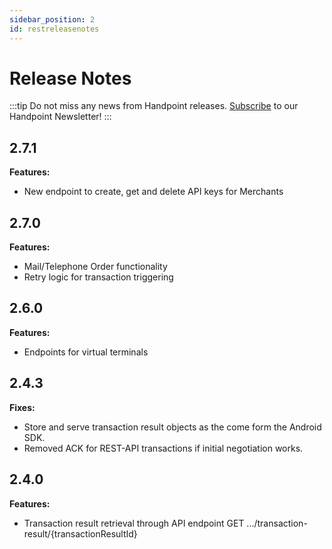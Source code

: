```yaml
---
sidebar_position: 2
id: restreleasenotes
---
```


# Release Notes

:::tip
Do not miss any news from Handpoint releases. [Subscribe](https://handpoint.us6.list-manage.com/subscribe?u=4d9dff9e7edb7e57a67a7b252&id=0a2179241e) to our Handpoint Newsletter!
:::

## 2.7.1
**Features:**

- New endpoint to create, get and delete API keys for Merchants


## 2.7.0

**Features:**

- Mail/Telephone Order functionality
- Retry logic for transaction triggering


## 2.6.0
**Features:**
- Endpoints for virtual terminals

## 2.4.3
**Fixes:**
- Store and serve transaction result objects as the come form the Android SDK.
- Removed ACK for REST-API transactions if initial negotiation works.

## 2.4.0

**Features:**

- Transaction result retrieval through API endpoint GET .../transaction-result/{transactionResultId}
